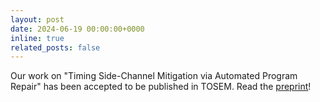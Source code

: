```yaml
---
layout: post
date: 2024-06-19 00:00:00+0000
inline: true
related_posts: false
---
```


Our work on "Timing Side-Channel Mitigation via Automated Program Repair" has been accepted to be published in TOSEM. Read the [preprint](assets/pdf/tosem2024_pendulum.pdf)!
